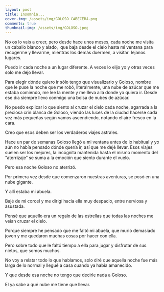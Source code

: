 ```yaml
---
layout: post 
title: Insomnia...
cover-img: /assets/img/GOLOSO CABECERA.png
comments: true
thumbnail-img: /assets/img/GOLOSO.jpeg
---
```


No os lo vais a creer, pero desde hace unos meses, cada noche me visita un caballo blanco y alado,  que baja desde el cielo hasta mi ventana para recogerme y llevarme, mientras los demás duermen, a visitar  lejanos lugares.

Puedo ir cada noche a un lugar diferente. A veces lo elijo yo y otras veces solo me dejo llevar. 

Para elegir dónde quiero ir sólo tengo que visualizarlo y Goloso, nombre que le puse la noche que me robó, literalmente, una nube de azúcar que me estaba comiendo, me lee la mente y me lleva allá donde yo quiera ir. Desde ese día siempre llevo conmigo una bolsa de nubes de azúcar.

No puedo explicar lo que siento al cruzar el cielo cada noche, agarrada a la preciosa crin blanca de Goloso, viendo las luces de la ciudad hacerse cada vez más pequeñas según vamos ascendiendo, notando el aire fresco en la cara.

Creo que esos deben ser los verdaderos viajes astrales.

Hace un par de semanas Goloso llegó a mi ventana antes de lo habitual y yo aún no había pensado dónde quería ir, así que me dejé llevar. Esos viajes suelen ser los mejores, la incógnita mantenida hasta el mismo momento del “aterrizaje” se suma a la emoción que siento durante el vuelo.

Pero esa noche Goloso no aterrizó.

Por primera vez desde que comenzaron nuestras aventuras, se posó en una nube gigante.

Y allí estaba mi abuela.

Bajé de mi corcel y me dirigí hacia ella muy despacio, entre nerviosa y asustada.

Pensé que aquello era un regalo de las estrellas que todas las noches me veían cruzar el cielo.

Porque siempre he pensado que me faltó mi abuela, que murió demasiado joven y me quedaron muchas cosas por hacer con ella.

Pero sobre todo que le faltó tiempo a ella para jugar y disfrutar de sus nietos, que somos muchos.

No voy a relatar todo lo que hablamos, solo diré que aquella noche fue más larga de lo normal y llegué a casa cuando ya había amanecido.

Y que desde esa noche no tengo que decirle nada a Goloso.

El ya sabe a qué nube me tiene que llevar.










